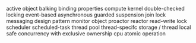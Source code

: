 active object
balking
binding properties
compute kernel
double-checked locking
event-based asynchronous
guarded suspension
join
lock
messaging design pattern
monitor object
proactor
reactor
read-write lock
scheduler
scheduled-task
thread pool
thread-specifc storage / thread local
safe concurrency with exclusive ownership
cpu atomic operation

